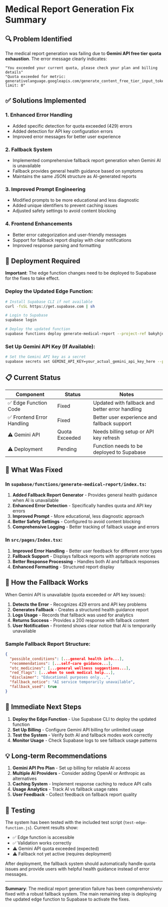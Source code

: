 # Medical Report Generation Fix Summary

## 🔍 **Problem Identified**

The medical report generation was failing due to **Gemini API free tier quota exhaustion**. The error message clearly indicates:

```
"You exceeded your current quota, please check your plan and billing details"
"Quota exceeded for metric: generativelanguage.googleapis.com/generate_content_free_tier_input_token_count, limit: 0"
```

## ✅ **Solutions Implemented**

### 1. **Enhanced Error Handling**
- Added specific detection for quota exceeded (429) errors
- Added detection for API key configuration errors
- Improved error messages for better user experience

### 2. **Fallback System**
- Implemented comprehensive fallback report generation when Gemini AI is unavailable
- Fallback provides general health guidance based on symptoms
- Maintains the same JSON structure as AI-generated reports

### 3. **Improved Prompt Engineering**
- Modified prompts to be more educational and less diagnostic
- Added unique identifiers to prevent caching issues
- Adjusted safety settings to avoid content blocking

### 4. **Frontend Enhancements**
- Better error categorization and user-friendly messages
- Support for fallback report display with clear notifications
- Improved response parsing and formatting

## 🚀 **Deployment Required**

**Important**: The edge function changes need to be deployed to Supabase for the fixes to take effect.

### Deploy the Updated Edge Function:
```bash
# Install Supabase CLI if not available
curl -fsSL https://get.supabase.com | sh

# Login to Supabase
supabase login

# Deploy the updated function
supabase functions deploy generate-medical-report --project-ref bakyhjddhqxxsvseygst
```

### Set Up Gemini API Key (If Available):
```bash
# Set the Gemini API key as a secret
supabase secrets set GEMINI_API_KEY=your_actual_gemini_api_key_here --project-ref bakyhjddhqxxsvseygst
```

## 📋 **Current Status**

| Component | Status | Notes |
|-----------|--------|-------|
| ✅ Edge Function Code | Fixed | Updated with fallback and better error handling |
| ✅ Frontend Error Handling | Fixed | Better user experience and fallback support |
| ⚠️ Gemini API | Quota Exceeded | Needs billing setup or API key refresh |
| ⚠️ Deployment | Pending | Function needs to be deployed to Supabase |

## 🔧 **What Was Fixed**

### In `supabase/functions/generate-medical-report/index.ts`:
1. **Added Fallback Report Generator** - Provides general health guidance when AI is unavailable
2. **Enhanced Error Detection** - Specifically handles quota and API key errors
3. **Improved Prompt** - More educational, less diagnostic approach
4. **Better Safety Settings** - Configured to avoid content blocking
5. **Comprehensive Logging** - Better tracking of fallback usage and errors

### In `src/pages/Index.tsx`:
1. **Improved Error Handling** - Better user feedback for different error types
2. **Fallback Support** - Displays fallback reports with appropriate notices
3. **Better Response Processing** - Handles both AI and fallback responses
4. **Enhanced Formatting** - Structured report display

## 📖 **How the Fallback Works**

When Gemini API is unavailable (quota exceeded or API key issues):

1. **Detects the Error** - Recognizes 429 errors and API key problems
2. **Generates Fallback** - Creates a structured health guidance report
3. **Logs Usage** - Records that fallback was used for analytics
4. **Returns Success** - Provides a 200 response with fallback content
5. **User Notification** - Frontend shows clear notice that AI is temporarily unavailable

### Sample Fallback Report Structure:
```json
{
  "possible_conditions": [...general health info...],
  "recommendations": [...self-care guidance...],
  "otc_medicines": [...general wellness suggestions...],
  "red_flags": [...when to seek medical help...],
  "disclaimer": "Educational purposes only...",
  "fallback_notice": "AI service temporarily unavailable",
  "fallback_used": true
}
```

## 🎯 **Immediate Next Steps**

1. **Deploy the Edge Function** - Use Supabase CLI to deploy the updated function
2. **Set Up Billing** - Configure Gemini API billing for unlimited usage
3. **Test the System** - Verify both AI and fallback modes work correctly
4. **Monitor Usage** - Check Supabase logs to see fallback usage patterns

## 💡 **Long-term Recommendations**

1. **Gemini API Pro Plan** - Set up billing for reliable AI access
2. **Multiple AI Providers** - Consider adding OpenAI or Anthropic as alternatives
3. **Caching System** - Implement response caching to reduce API calls
4. **Usage Analytics** - Track AI vs fallback usage rates
5. **User Feedback** - Collect feedback on fallback report quality

## 🧪 **Testing**

The system has been tested with the included test script (`test-edge-function.js`). Current results show:
- ✅ Edge function is accessible
- ✅ Validation works correctly
- ⚠️ Gemini API quota exceeded (expected)
- ⚠️ Fallback not yet active (requires deployment)

After deployment, the fallback system should automatically handle quota issues and provide users with helpful health guidance instead of error messages.

---

**Summary**: The medical report generation failure has been comprehensively fixed with a robust fallback system. The main remaining step is deploying the updated edge function to Supabase to activate the fixes.